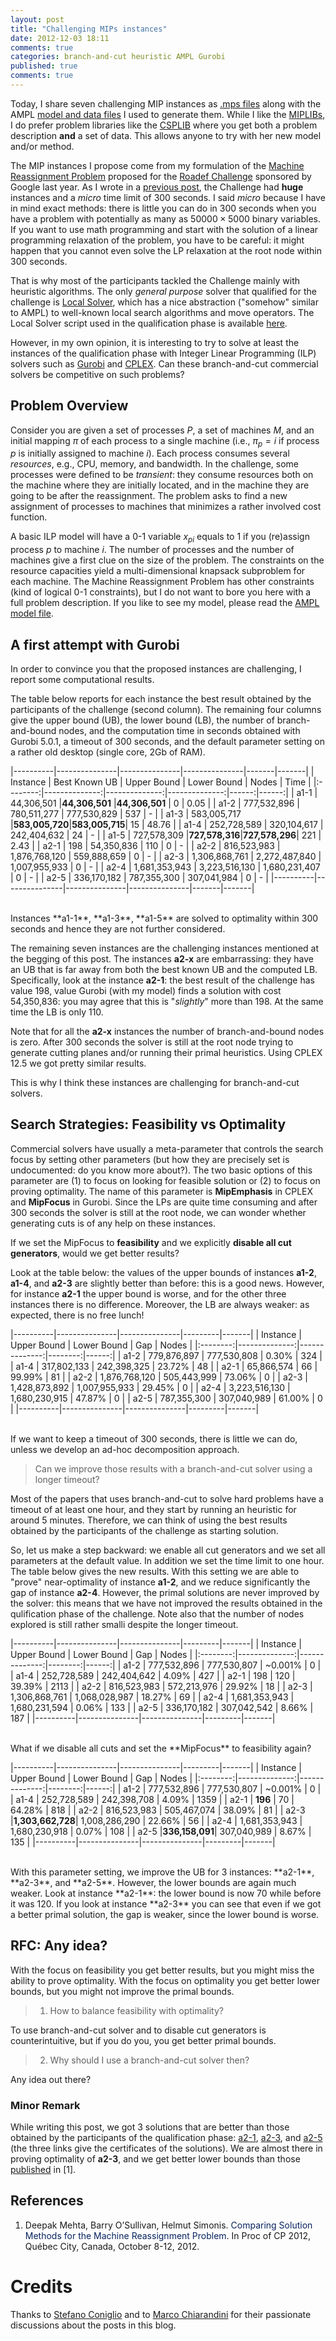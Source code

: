 ```yaml
---
layout: post
title: "Challenging MIPs instances"
date: 2012-12-03 18:11
comments: true
categories: branch-and-cut heuristic AMPL Gurobi
published: true
comments: true
---
```


<style type="text/css">
table { width:100%; }
thead {
   background-color: rgba(0,0,255,0.3);
   color: black;
   text-indent: 14px;
   text-align: left;
}
td { padding:4px; }
tbody tr:nth-child(odd) { background-color: rgba(0, 0, 100, 0.2);  }
tbody tr:nth-child(even) { background-color: rgba(0, 0, 100, 0.1); }
.title { color: #07235F; }
.journal { font-style: italic; }
</style>

Today, I share seven challenging MIP instances as 
[.mps files](http://en.wikipedia.org/wiki/MPS_%28format%29)
along with the AMPL [model and data files](https://github.com/stegua/MyBlogEntries/tree/master/Roadef2012) 
I used to generate them. 
While I like the [MIPLIBs](http://miplib.zib.de/), I do prefer problem libraries like the 
[CSPLIB](http://www.csplib.org/) where
you get both a problem description **and** a set of data. This allows anyone to try
with her new model and/or method.

The MIP instances I propose come from my formulation of
the [Machine Reassignment Problem](http://challenge.roadef.org/2012/en/sujet.php) 
proposed for the [Roadef Challenge](http://roadef.org/content/index.htm) sponsored by Google last year. 
As I wrote in a [previous post](http://stegua.github.com/blog/2012/10/19/cp2012-je-me-souviens/), 
the Challenge had **huge** instances and a _micro_ time limit of 300 seconds.
I said _micro_ because I have in mind exact methods: there is little you can do in 300 seconds when you
have a problem with potentially as many as $50000 \times 5000$ binary variables. 
If you want to use math programming and start with the solution of a linear programming relaxation of the problem,
you have to be careful: it might happen that you cannot even solve the LP relaxation at the root node within 300 seconds.

That is why most of the participants tackled the Challenge mainly with heuristic algorithms.
The only _general purpose_ solver that qualified for the challenge is [Local Solver](http://www.localsolver.com),
which has a nice abstraction ("somehow" similar to AMPL) to well-known local search algorithms and move operators.
The Local Solver script used in the qualification phase is available 
[here](http://www.localsolver.com/misc/google_machine_reassignment.lsp).

However, in my own opinion, it is interesting to try to solve at least the instances of the qualification phase
with Integer Linear Programming (ILP) solvers such as 
[Gurobi](http:\\www.gurobi.com) and [CPLEX](http:\\http://www-01.ibm.com/software/integration/optimization/cplex-optimizer/).
Can these branch-and-cut commercial solvers be competitive on such problems? 

## Problem Overview

Consider you are given a set of processes $P$, a set of machines $M$,
and an initial mapping $\pi$ of each process to a single machine 
(i.e., $\pi_p = i$ if process $p$ is initially assigned to machine $i$).
Each process consumes several _resources_, e.g., CPU, memory, and bandwidth.
In the challenge, some processes were defined to be
_transient_: they consume resources both on the machine where they are initially located,
and in the machine they are going to be after the reassignment.
The problem asks to find a new assignment of processes to machines that minimizes a rather involved cost function.

A basic ILP model will have a 0-1 variable $x_{pi}$ equals to 1 if you
(re)assign process $p$ to machine $i$. The number of processes and the number of machines give
a first clue on the size of the problem. 
The constraints on the resource capacities yield a multi-dimensional knapsack subproblem for each machine.
The Machine Reassignment Problem has other constraints (kind of logical 0-1 constraints), 
but I do not want to bore you here with a full problem description. 
If you like to see my model, please read the 
[AMPL model file](https://github.com/stegua/MyBlogEntries/blob/master/Roadef2012/ampl-scripts/roadef2012.mod). 

## A first attempt with Gurobi
In order to convince you that the proposed instances are challenging, I report some computational results.

The table below reports for each instance the best result obtained by the participants
of the challenge (second column). The remaining four columns give 
the upper bound (UB), the lower bound (LB), the number of branch-and-bound nodes, and the computation time in seconds
obtained with Gurobi 5.0.1, a timeout of 300 seconds, and the default parameter setting on a rather old desktop
(single core, 2Gb of RAM).

|----------|---------------|---------------|---------------|-------|-------|
| Instance | Best Known UB | Upper Bound   | Lower Bound   | Nodes | Time  |
|:--------:|--------------:|--------------:|--------------:|------:|------:|
| a1-1     |    44,306,501 |**44,306,501** |**44,306,501** | 0     | 0.05  |
| a1-2     |   777,532,896 |   780,511,277 |   777,530,829 | 537   | -     |
| a1-3     |   583,005,717 |**583,005,720**|**583,005,715**| 15    | 48.76 |
| a1-4     |   252,728,589 |   320,104,617 |   242,404,632 | 24    | -     |
| a1-5     |   727,578,309 |**727,578,316**|**727,578,296**| 221   | 2.43  |
| a2-1     |           198 |    54,350,836 |           110 | 0     | -     |
| a2-2     |   816,523,983 | 1,876,768,120 |   559,888,659 | 0     | -     |
| a2-3     | 1,306,868,761 | 2,272,487,840 | 1,007,955,933 | 0     | -     |
| a2-4     | 1,681,353,943 | 3,223,516,130 | 1,680,231,407 | 0     | -     |
| a2-5     |   336,170,182 |   787,355,300 |   307,041,984 | 0     | -     |
|----------|---------------|---------------|---------------|-------|-------|

<br>
Instances **a1-1**, **a1-3**, **a1-5** are solved to optimality within 300 seconds
and hence they are not further considered.

The remaining seven instances are the challenging instances mentioned at the begging of this post.
The instances **a2-x** are embarrassing: they have an UB that is far away from both the best known UB
and the computed LB.
Specifically, look at the instance **a2-1**: the best result of the challenge has value 198, value Gurobi
(with my model) finds a solution with cost 54,350,836: you may agree that this is "_slightly_" more than 198.
At the same time the LB is only 110. 

Note that for all the **a2-x** instances the number of branch-and-bound nodes is zero.
After 300 seconds the solver is still at the root node trying to generate cutting planes and/or
running their primal heuristics. Using CPLEX 12.5 we got pretty similar results.

This is why I think these instances are challenging for branch-and-cut solvers. 

## Search Strategies: Feasibility vs Optimality
Commercial solvers have usually a meta-parameter that controls the search focus by setting other parameters
(but how they are precisely set is undocumented: do you know more about?).
The two basic options of this parameter are (1) to focus on looking for feasible solution
or (2) to focus on proving optimality.
The name of this parameter is **MipEmphasis** in CPLEX and **MipFocus** in Gurobi. 
Since the LPs are quite time consuming and after 300 seconds the solver is still at the root node, 
we can wonder whether generating cuts is of any help on these instances.

If we set the MipFocus to **feasibility** and we explicitly **disable all cut generators**, would we get better results?

Look at the table below:
the values of the upper bounds of instances **a1-2**, **a1-4**, and **a2-3** are slightly better than before: 
this is a good news. However, for instance **a2-1** the upper bound is worse, and for the other three instances there is no difference. Moreover, the LB are always weaker: as expected, there is no free lunch!

|----------|---------------|---------------|---------|-------| 
| Instance | Upper Bound   | Lower Bound   | Gap     | Nodes |
|:--------:|--------------:|--------------:|--------:|------:| 
| a1-2     |   779,876,897 |   777,530,808 |   0.30% |   324 | 
| a1-4     |   317,802,133 |   242,398,325 |  23.72% |    48 | 
| a2-1     |    65,866,574 |            66 |  99.99% |    81 | 
| a2-2     | 1,876,768,120 |   505,443,999 |  73.06% |     0 | 
| a2-3     | 1,428,873,892 | 1,007,955,933 |  29.45% |     0 | 
| a2-4     | 3,223,516,130 | 1,680,230,915 |  47.87% |     0 | 
| a2-5     |   787,355,300 |   307,040,989 |  61.00% |     0 | 
|----------|---------------|---------------|---------|-------| 

<br>
If we want to keep a timeout of 300 seconds, there is little we can do, unless we develop an ad-hoc decomposition approach.

> Can we improve those results with a branch-and-cut solver using a longer timeout?

Most of the papers that uses branch-and-cut to solve hard problems have a timeout
of at least one hour, and they start by running an heuristic for around 5 minutes.
Therefore, we can think of using the best results obtained by the participants of the 
challenge as starting solution. 

So, let us make a step backward: we enable all cut generators and we set all parameters at the default value.
In addition we set the time limit to one hour. The table below gives the new results.
With this setting we are able to "prove" near-optimality of instance **a1-2**, and we reduce
significantly the gap of instance **a2-4**.
However, the primal solutions are never improved by the solver: this means that we have not improved the results
obtained in the qulification phase of the challenge.
Note also that the number of nodes explored is still rather smalli despite the longer timeout.

|----------|---------------|---------------|---------|-------| 
| Instance | Upper Bound   | Lower Bound   | Gap     | Nodes |
|:--------:|--------------:|--------------:|--------:|------:| 
| a1-2     |   777,532,896 |   777,530,807 | ~0.001% |    0  |
| a1-4     |   252,728,589 |   242,404,642 |   4.09% |  427  |
| a2-1     |           198 |           120 |  39.39% | 2113  | 
| a2-2     |   816,523,983 |   572,213,976 |  29.92% |   18  | 
| a2-3     | 1,306,868,761 | 1,068,028,987 |  18.27% |   69  | 
| a2-4     | 1,681,353,943 | 1,680,231,594 |   0.06% |  133  | 
| a2-5     |   336,170,182 |   307,042,542 |   8.66% |  187  | 
|----------|---------------|---------------|---------|-------| 

<br>
What if we disable all cuts and set the **MipFocus** to feasibility again?

|----------|---------------|---------------|---------|-------| 
| Instance | Upper Bound   | Lower Bound   | Gap     | Nodes |
|:--------:|--------------:|--------------:|--------:|------:|
| a1-2     |   777,532,896 |   777,530,807 | ~0.001% |     0 |
| a1-4     |   252,728,589 |   242,398,708 |  4.09%  |  1359 |
| a2-1     |       **196** |            70 | 64.28%  |   818 |
| a2-2     |   816,523,983 |   505,467,074 | 38.09%  |    81 |
| a2-3     |**1,303,662,728**| 1,008,286,290 | 22.66%  |    56 | 
| a2-4     | 1,681,353,943 | 1,680,230,918 |  0.07%  |   108 |
| a2-5     |**336,158,091**|   307,040,989 |  8.67%  |   135 |
|----------|---------------|---------------|---------|-------| 

<br>
With this parameter setting, we improve the UB for 3 instances: **a2-1**, **a2-3**, and **a2-5**.
However, the lower bounds are again much weaker. Look at instance **a2-1**: the lower bound is
now 70 while before it was 120. If you look at instance **a2-3** you can see that even if
we got a better primal solution, the gap is weaker, since the lower bound is worse.

## RFC: Any idea?
With the focus on feasibility you get better results, but you might miss the ability to prove optimality.
With the focus on optimality you get better lower bounds, but you might not improve the primal bounds.

> 1) How to balance feasibility with optimality?

To use branch-and-cut solver and to disable cut generators is counterintuitive, but if you do you, you get better
primal bounds.  

> 2) Why should I use a branch-and-cut solver then? 

Any idea out there?

### Minor Remark
While writing this post, we got 3 solutions that are better than those obtained by the participants of 
the qualification phase: 
[a2-1](https://github.com/stegua/MyBlogEntries/blob/master/Roadef2012/certificates/sol_a2_1.sol), 
[a2-3](https://github.com/stegua/MyBlogEntries/blob/master/Roadef2012/certificates/sol_a2_3.sol), and 
[a2-5](https://github.com/stegua/MyBlogEntries/blob/master/Roadef2012/certificates/sol_a2_5.sol)
(the three links give the certificates of the solutions). 
We are almost there in proving optimality of **a2-3**, and we get better lower bounds than those 
[published](http://4c.ucc.ie/~hsimonis/reassignment.pdf) in [1].


## References
1. <p> Deepak Mehta, Barry O’Sullivan, Helmut Simonis. 
   <span class="title">Comparing Solution Methods for the Machine Reassignment Problem</span>. 
   In Proc of CP 2012, Québec City, Canada, October 8-12, 2012.
   </p>

# Credits
Thanks to [Stefano Coniglio](https://plus.google.com/116327072470709585073/posts) 
and to [Marco Chiarandini](http://imada.sdu.dk/~marco/) for their passionate discussions about the posts
in this blog. 
